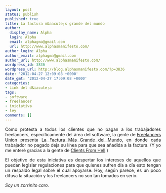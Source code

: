 ```yaml
---
layout: post
status: publish
published: true
title: La factura m&aacute;s grande del mundo
author:
  display_name: Alpha
  login: Alpha
  email: alphagma@gmail.com
  url: http://www.alphasmanifesto.com/
author_login: Alpha
author_email: alphagma@gmail.com
author_url: http://www.alphasmanifesto.com/
wordpress_id: 3836
wordpress_url: http://blog.alphasmanifesto.com/?p=3836
date: '2012-04-27 12:09:08 +0000'
date_gmt: '2012-04-27 17:09:08 +0000'
categories:
- Link del d&iacute;a
tags:
- software
- freelancer
- iniciativa
- ley
comments: []
---
```

<p style="text-align: justify;">Como protesta a todos los clientes que no pagan a los trabajadores freelancers, espec&iacute;ficamente del &aacute;rea del software, la gente de <a href="http://www.freelancersunion.org/">Freelancers Union</a> presenta <a href="http://www.worldslongestinvoice.com/">La Factura M&aacute;s Grande del Mundo</a>, en donde cada trabajador no pagado deja su l&iacute;nea para que sea a&ntilde;adida a la factura. (Y yo me enter&eacute; gracias a la gente de <a href="http://clientsfromhell.net/post/21854275582/join-the-launch-of-the-worlds-longest-invoice">Clients From Hell</a>.)</p>
<p style="text-align: justify;">El objetivo de esta iniciativa es despertar los intereses de aquellos que puedan legislar regulaciones para que quienes sufren d&iacute;a a d&iacute;a esto tengan un respaldo legal sobre el cual apoyarse. Hoy, seg&uacute;n parece, es un poco difusa la situaci&oacute;n y los freelancers no son tan tomados en serio.</p>
<p style="text-align: justify;"><em>Soy un zorrinito caro.</em></p>
